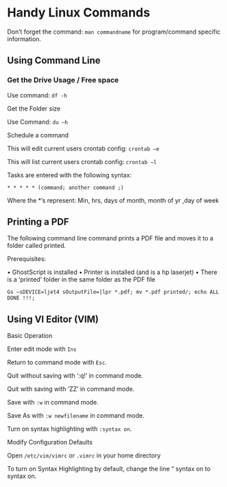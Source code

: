 # Handy Linux Commands
Don’t forget the command: `man commandname` for program/command specific information. 
## Using Command Line
### Get the Drive Usage / Free space

Use command: `df -h`

Get the Folder size

Use Command: `du –h`

Schedule a command

This will edit current users crontab config: `crontab –e`

This will list current users crontab config: `crontab –l`

Tasks are entered with the following syntax:

```
* * * * * (command; another command ;)
```

Where the *’s represent: Min, hrs, days of month, month of yr ,day of week

## Printing a PDF

The following command line command prints a PDF file and moves it to a folder called printed.

Prerequisites:

•	GhostScript is installed
•	Printer is installed (and is a hp laserjet)
•	There is a ‘printed’ folder in the same folder as the PDF file 

```
Gs –sDEVICE=ljet4 sOutputFile=|lpr *.pdf; mv *.pdf printed/; echo ALL DONE !!!;
```


## Using VI Editor (VIM)
Basic Operation

Enter edit mode with `Ins`

Return to command mode with `Esc`.

Quit without saving with ‘:q!’ in command mode.

Quit with saving with ‘ZZ’ in command mode.

Save with `:w` in command mode.

Save As with `:w newfilename` in command mode.

Turn on syntax highlighting with `:syntax on`.

Modify Configuration Defaults

Open `/etc/vim/vimrc` or `.vimrc` in your home directory

To turn on Syntax Highlighting by default, change the line “ syntax on to syntax on.
